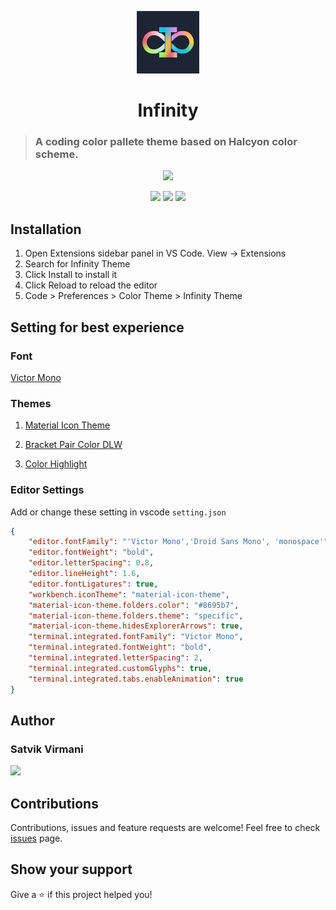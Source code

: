 <p align="center">
  <img alt="Infinity Theme Logo" src="https://raw.githubusercontent.com/satvikvirmani/infinity-theme/master/assets/4x/icon@512px.png" width="100" />
</p>

<p align="center">
    <h1 align="center">Infinity</h1>
</p>

> ### A coding color pallete theme based on Halcyon color scheme.

<p align="center">
    <a href="">
        <img src="https://img.shields.io/badge/Made%20by%20Satvik%20Virmani-000000?style=for-the-badge">
    </a>
</p>

<p align="center">
  <img src="https://img.shields.io/github/license/satvikvirmani/infinity-theme?label=license&color=000000&logoColor=000000&style=for-the-badge">
  <img src="https://img.shields.io/github/issues/satvikvirmani/infinity-theme?color=000000&logoColor=000000&style=for-the-badge">
  <img src="https://img.shields.io/github/last-commit/satvikvirmani/infinity-theme?color=000000&logoColor=000000&style=for-the-badge">
</p>

## Installation
1. Open Extensions sidebar panel in VS Code. View → Extensions
2. Search for Infinity Theme
3. Click Install to install it
4. Click Reload to reload the editor
5. Code > Preferences > Color Theme > Infinity Theme

## Setting for best experience

### Font
[Victor Mono](https://rubjo.github.io/victor-mono/)

### Themes

1. [Material Icon Theme](https://marketplace.visualstudio.com/items?itemName=PKief.material-icon-theme)

2. [Bracket Pair Color DLW](https://marketplace.visualstudio.com/items?itemName=BracketPairColorDLW.bracket-pair-color-dlw)

3. [Color Highlight](https://marketplace.visualstudio.com/items?itemName=naumovs.color-highlight)

### Editor Settings
Add or change these setting in vscode `setting.json`

```json
{
    "editor.fontFamily": "'Victor Mono','Droid Sans Mono', 'monospace'",
    "editor.fontWeight": "bold",
    "editor.letterSpacing": 0.8,
    "editor.lineHeight": 1.6,
    "editor.fontLigatures": true,
    "workbench.iconTheme": "material-icon-theme",
    "material-icon-theme.folders.color": "#8695b7",
    "material-icon-theme.folders.theme": "specific",
    "material-icon-theme.hidesExplorerArrows": true,
    "terminal.integrated.fontFamily": "Victor Mono",
    "terminal.integrated.fontWeight": "bold",
    "terminal.integrated.letterSpacing": 2,
    "terminal.integrated.customGlyphs": true,
    "terminal.integrated.tabs.enableAnimation": true
}
```

## Author

### Satvik Virmani

<a href="https://twitter.com/satvikvirmani">
    <img src="https://img.shields.io/twitter/follow/satvikvirmani?color=000000&logo=twitter&logoColor=FFFFFF&style=for-the-badge">
</a>

## Contributions

Contributions, issues and feature requests are welcome!
Feel free to check [issues](https://github.com/satvikvirmani/infinity-theme/issues) page.

## Show your support

Give a ⭐️ if this project helped you!
